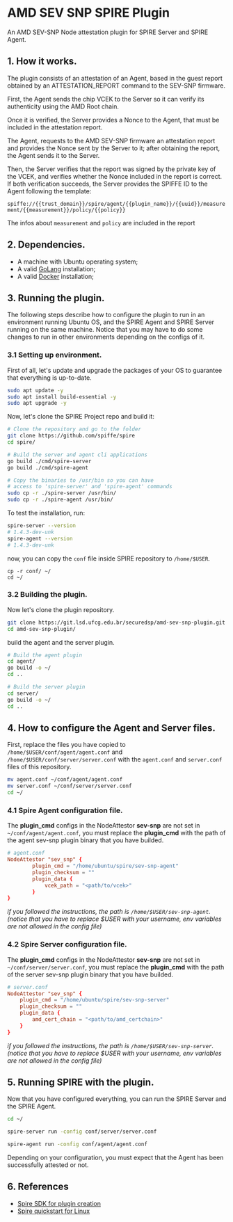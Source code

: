 # AMD SEV SNP SPIRE Plugin

An AMD SEV-SNP Node attestation plugin for SPIRE Server and SPIRE Agent.

## 1. How it works.

The plugin consists of an attestation of an Agent, based in the guest report obtained by an ATTESTATION_REPORT command to the SEV-SNP firmware.

First, the Agent sends the chip VCEK to the Server so it can verify its authenticity using the AMD Root chain.

Once it is verified, the Server provides a Nonce to the Agent, that must be included in the attestation report.

The Agent, requests to the AMD SEV-SNP firmware an attestation report and provides the Nonce sent by the Server to it; after obtaining the report, the Agent sends it to the Server.

Then, the Server verifies that the report was signed by the private key of the VCEK, and verifies whether the Nonce included in the report is correct. If both verification succeeds, the Server provides the SPIFFE ID to the Agent following the template:

`spiffe://{{trust_domain}}/spire/agent/{{plugin_name}}/{{uuid}}/measurement/{{measurement}}/policy/{{policy}}`

The infos about `measurement` and `policy` are included in the report 

## 2. Dependencies.

* A machine with Ubuntu operating system;
* A valid [GoLang](https://go.dev/doc/install) installation;
* A valid [Docker](https://docs.docker.com/engine/install/ubuntu/) installation;

## 3. Running the plugin.

The following steps describe how to configure the plugin to run in an environment running Ubuntu OS, and the SPIRE Agent and SPIRE Server running on the same machine. Notice that you may have to do some changes to run in other environments depending on the configs of it.

### 3.1 Setting up environment.

First of all, let's update and upgrade the packages of your OS to guarantee that everything is up-to-date.

```sh
sudo apt update -y
sudo apt install build-essential -y
sudo apt upgrade -y
```

Now, let's clone the SPIRE Project repo and build it:

```sh
# Clone the repository and go to the folder
git clone https://github.com/spiffe/spire
cd spire/

# Build the server and agent cli applications
go build ./cmd/spire-server
go build ./cmd/spire-agent

# Copy the binaries to /usr/bin so you can have
# access to 'spire-server' and 'spire-agent' commands
sudo cp -r ./spire-server /usr/bin/
sudo cp -r ./spire-agent /usr/bin/
```

To test the installation, run:

```sh
spire-server --version
# 1.4.3-dev-unk
spire-agent --version
# 1.4.3-dev-unk
```

now, you can copy the `conf` file inside SPIRE repository to `/home/$USER`.

```
cp -r conf/ ~/
cd ~/
```

### 3.2 Building the plugin.

Now let's clone the plugin repository.

```sh
git clone https://git.lsd.ufcg.edu.br/securedsp/amd-sev-snp-plugin.git
cd amd-sev-snp-plugin/
```

build the agent and the server plugin.

```sh
# Build the agent plugin
cd agent/
go build -o ~/
cd ..

# Build the server plugin
cd server/
go build -o ~/
cd ..
```

## 4. How to configure the Agent and Server files.

First, replace the files you have copied to `/home/$USER/conf/agent/agent.conf` and `/home/$USER/conf/server/server.conf` with the `agent.conf` and `server.conf` files of this repository.

```sh
mv agent.conf ~/conf/agent/agent.conf
mv server.conf ~/conf/server/server.conf
cd ~/
```

### 4.1 Spire Agent configuration file.

The **plugin_cmd** configs in the NodeAttestor **sev-snp** are not set in `~/conf/agent/agent.conf`, you must replace the **plugin_cmd** with the path of the agent sev-snp plugin binary that you have builded. 

```conf
# agent.conf
NodeAttestor "sev_snp" {
        plugin_cmd = "/home/ubuntu/spire/sev-snp-agent"
        plugin_checksum = ""
        plugin_data {
	        vcek_path = "<path/to/vcek>"
        }
}
```

*if you followed the instructions, the path is `/home/$USER/sev-snp-agent`. (notice that you have to replace $USER with your username, env variables are not allowed in the config file)*

### 4.2 Spire Server configuration file.

The **plugin_cmd** configs in the NodeAttestor **sev-snp** are not set in `~/conf/server/server.conf`, you must replace the **plugin_cmd** with the path of the server sev-snp plugin binary that you have builded. 

```conf
# server.conf
NodeAttestor "sev_snp" {
    plugin_cmd = "/home/ubuntu/spire/sev-snp-server"
    plugin_checksum = ""
    plugin_data {
        amd_cert_chain = "<path/to/amd_certchain>"
    }
}
```

*if you followed the instructions, the path is `/home/$USER/sev-snp-server`. (notice that you have to replace $USER with your username, env variables are not allowed in the config file)*

## 5. Running SPIRE with the plugin.

Now that you have configured everything, you can run the SPIRE Server and the SPIRE Agent.

```sh
cd ~/

spire-server run -config conf/server/server.conf

spire-agent run -config conf/agent/agent.conf
```

Depending on your configuration, you must expect that the Agent has been successfully attested or not.

## 6. References

* [Spire SDK for plugin creation](https://github.com/spiffe/spire-plugin-sdk)
* [Spire quickstart for Linux](https://spiffe.io/docs/latest/try/getting-started-linux-macos-x/)
